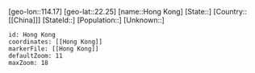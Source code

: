 ﻿---
location: [22.25,114.17]
mapzoom: [7,12] 
mapmarker: city 
type: City
SpocWebEntityId: 31015
isDeleted: false
confidential: public
tags:
- geo/City

---

[geo-lon::114.17]
[geo-lat::22.25]
[name::Hong Kong]
[State::]
[Country::[[China]]]
[StateId::]
[Population::]
[Unknown::]


```leaflet
id: Hong Kong
coordinates: [[Hong Kong]]
markerFile: [[Hong Kong]]
defaultZoom: 11 
maxZoom: 18
```
